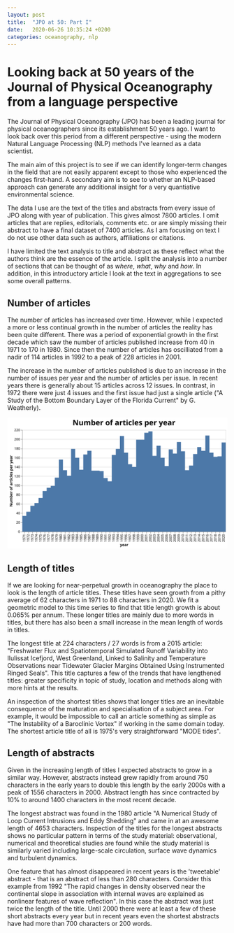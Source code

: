 ```yaml
---
layout: post
title:  "JPO at 50: Part I"
date:   2020-06-26 10:35:24 +0200
categories: oceanography, nlp
---
```


# Looking back at 50 years of the Journal of Physical Oceanography from a language perspective
The Journal of Physical Oceanography (JPO) has been a leading journal for physical oceanographers since its
establishment 50 years ago. I want to look back over this period from a different perspective - using the modern
Natural Language Processing (NLP) methods I've learned as a data scientist.

The main aim of this project is to see if we can identify longer-term changes in the field that are not easily apparent except to those who experienced the changes first-hand. A secondary aim is to see to whether an NLP-based approach can generate any additional insight for a very quantiative environmental science.

The data I use are the text of the titles and abstracts from every issue of JPO along with year of publication.
This gives almost 7800 articles. I omit articles that are replies, editorials, comments etc. or are simply missing their
abstract to have a final dataset of 7400 articles. As I am focusing on text I do not use other data such as authors, affiliations or citations. 

I have limited the text analysis to title and abstract as these reflect what the authors think are the essence of the article. I split the analysis into a number of sections that can be thought of as *where*, *what*, *why* and *how*. In addition, in this introductory article I look at the text in aggregations to see some overall patterns.

## Number of articles
The number of articles has increased over time. However, while I expected a more or less continual growth in the number of articles the reality has been quite different. There was a period of exponential growth in the first decade which saw the number of articles published increase from 40 in 1971 to 170 in 1980. Since then the number of articles has oscilliated from a nadir of 114 articles in 1992 to a peak of 228 articles in 2001.

The increase in the number of articles published is due to an increase in the number of issues per year and the number of
articles per issue. In recent years there is generally about 15 articles across 12 issues. In contrast, in 1972 there were just 4 issues and the first issue had just a single article ("A Study of the Bottom Boundary Layer of the Florida Current" by G. Weatherly).

![Number of articles per year](/img/totalArticles.svg)

## Length of titles
If we are looking for near-perpetual growth in oceanography the place to look is the length of article titles. These titles have seen growth from a pithy average of 62 characters in 1971 to 88 characters in 2020.  We fit a geometric model to this time series to find that title length growth is about 0.065% per annum. These longer titles are mainly due to more words in titles, but there has also been a small increase in the mean length of words in titles.

The longest title at 224 characters / 27 words is from a 2015 article: "Freshwater Flux and Spatiotemporal Simulated Runoff Variability into Ilulissat Icefjord, West Greenland, Linked to Salinity and Temperature Observations near Tidewater Glacier Margins Obtained Using Instrumented Ringed Seals". This title captures a few of the trends that have lengthened titles: greater
specificity in topic of study, location and methods along with more hints at the results.

An inspection of the shortest titles shows that longer titles are an inevitable consequence of the maturation and specialisation of a subject area. For example, it would be impossible to call an article something as simple as "The Instability of a Baroclinic Vortex" if working in the same domain today. The shortest article title of all is 1975's very straightforward "MODE tides".

## Length of abstracts
Given in the increasing length of titles I expected abstracts to grow in a similar way. However, abstracts instead grew rapidly from around 750 characters in the early years to double this length by the early 2000s with a peak of 1556 characters in 2000. Abstract length has since contracted by 10% to around 1400 characters in the most recent decade.

The longest abstract was found in the 1980 article "A Numerical Study of Loop Current Intrusions and Eddy Shedding" and came in at an awesome length of 4653 characters. Inspection of the titles for the longest abstracts shows no particular pattern in terms of the study material: observational, numerical and theoretical studies are found while the study material is similarly varied including large-scale circulation, surface wave dynamics and turbulent dynamics.

One feature that has almost disappeared in recent years is the 'tweetable' abstract - that is an abstract of less than 280 characters. Consider this example from 1992 "The rapid changes in density observed near the continental slope in association with internal waves are explained as nonlinear features of wave reflection". In this case the abstract was just twice the length of the title.  Until 2000 there were at least a few of these short abstracts every year but in recent years even the shortest
abstracts have had more than 700 characters or 200 words.